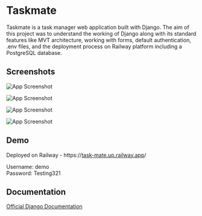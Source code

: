 # Taskmate

Taskmate is a task manager web application built with Django. The aim of this project was to understand the working of Django along with its standard features like MVT architecture, working with forms, default authentication, .env files, and the deployment process on Railway platform including a PostgreSQL database.


## Screenshots

![App Screenshot]( <img width="1345" alt="taskmate-index" src="https://github.com/chaudhryna/taskmate/assets/19597150/654048c5-2310-463e-8acf-f1412a0f147a">)

![App Screenshot](<img width="1341" alt="all-tasks" src="https://github.com/chaudhryna/taskmate/assets/19597150/a9a5479f-75a7-414d-814b-cb752adda3fb">)

![App Screenshot](<img width="1346" alt="register" src="https://github.com/chaudhryna/taskmate/assets/19597150/bdbf9979-5556-4718-b0ed-0145cbec9a3a">)


![App Screenshot](<img width="1341" alt="login" src="https://github.com/chaudhryna/taskmate/assets/19597150/0879fc14-bd3d-485e-8de4-176c04616492">)


## Demo

Deployed on Railway - https://[task-mate.up.railway.app](https://task-mate.up.railway.app/)/

Username: demo  
Password: Testing321

  
## Documentation

[Official Django Documentation](https://www.djangoproject.com/)
